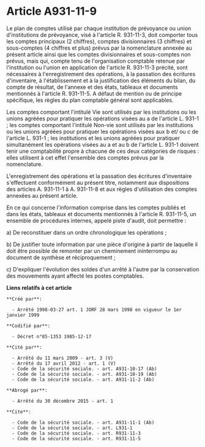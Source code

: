 # Article A931-11-9

Le plan de comptes utilisé par chaque institution de prévoyance ou union d'institutions de prévoyance, visé à l'article R.
931-11-3, doit comporter tous les comptes principaux (2 chiffres), comptes divisionnaires (3 chiffres) et sous-comptes (4
chiffres et plus) prévus par la nomenclature annexée au présent article ainsi que les comptes divisionnaires et sous-comptes
non prévus, mais qui, compte tenu de l'organisation comptable retenue par l'institution ou l'union en application de
l'article R. 931-11-3 précité, sont nécessaires à l'enregistrement des opérations, à la passation des écritures d'inventaire,
à l'établissement et à la justification des éléments du bilan, du compte de résultat, de l'annexe et des états, tableaux et
documents mentionnés à l'article R. 931-11-5. A défaut de mention ou de principe spécifique, les règles du plan comptable
général sont applicables. 

Les comptes comportant l'intitulé Vie sont utilisés par les institutions ou les unions agréées pour pratiquer les opérations
visées au a de l'article L. 931-1 ; les comptes comportant l'intitulé Non-vie sont utilisés par les institutions ou les
unions agréées pour pratiquer les opérations visées aux b et/ ou c de l'article L. 931-1 ; les institutions et les unions
agréées pour pratiquer simultanément les opérations visées au a et au b de l'article L. 931-1 doivent tenir une comptabilité
propre à chacune de ces deux catégories de risques : elles utilisent à cet effet l'ensemble des comptes prévus par la
nomenclature. 

L'enregistrement des opérations et la passation des écritures d'inventaire s'effectuent conformément au présent titre,
notamment aux dispositions des articles A. 931-11-1 à A. 931-11-8 et aux règles d'utilisation des comptes annexées au présent
article. 

En ce qui concerne l'information comprise dans les comptes publiés et dans les états, tableaux et documents mentionnés à
l'article R. 931-11-5, un ensemble de procédures internes, appelé piste d'audit, doit permettre : 

a) De reconstituer dans un ordre chronologique les opérations ; 

b) De justifier toute information par une pièce d'origine à partir de laquelle il doit être possible de remonter par un
cheminement ininterrompu au document de synthèse et réciproquement ; 

c) D'expliquer l'évolution des soldes d'un arrêté à l'autre par la conservation des mouvements ayant affecté les postes
comptables.

**Liens relatifs à cet article**

	**Créé par**:

	  - Arrêté 1998-03-27 art. 1 JORF 28 mars 1998 en vigueur le 1er janvier 1999

	**Codifié par**:

	  - Décret n°85-1353 1985-12-17

	**Cité par**:

	  - Arrêté du 11 mars 2009 - art. 3 (V)
	  - Arrêté du 17 avril 2012 - art. 1 (V)
	  - Code de la sécurité sociale. - art. A931-10-17 (Ab)
	  - Code de la sécurité sociale. - art. A931-10-19 (Ab)
	  - Code de la sécurité sociale. - art. A931-11-2 (Ab)

	**Abrogé par**:

	  - Arrêté du 30 décembre 2015 - art. 1

	**Cite**:

	  - Code de la sécurité sociale. - art. A931-11-1 (Ab)
	  - Code de la sécurité sociale. - art. L931-1
	  - Code de la sécurité sociale. - art. R931-11-3
	  - Code de la sécurité sociale. - art. R931-11-5
